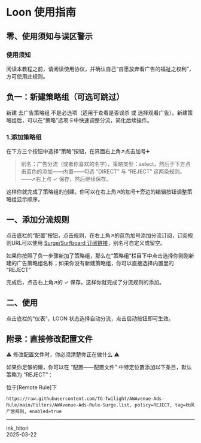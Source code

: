 # Loon 使用指南

## 零、使用须知与误区警示

### 使用须知

阅读本教程之前，请阅读使用协议，并确认自己“自愿放弃看广告的福祉之权利”，方可使用此规则。

## 负一：新建策略组（可选可跳过）

新建 去广告策略组 不是必选项（适用于查看是否误杀 或 选择观看广告）。新建策略组后，可以在“策略”选项卡中快速调整分流，简化后续操作。

### 1.添加策略组

在下方三个按钮中选择“策略”按钮，在界面右上角↗️点击加号➕

> 别名：广告分流（或者你喜欢的名字），策略类型：select，然后于下方点击蓝色的添加——内置——勾选 “DIRECT” 与 “REJECT” 这两条规则。——↗️右上点 ✓ 保存，然后继续保存。

这样你就完成了策略组的创建。你可以在右上角↗️的加号➕旁边的编辑按钮调整策略组显示顺序。

## 一、添加分流规则

点击底栏的“配置”按钮，点击规则，在右上角↗️的蓝色加号添加分流订阅，订阅规则URL可以使用 [Surge/Surfboard 订阅链接](https://awavenue.top/Sub.html#surge-surfboard-%E8%AE%A2%E9%98%85%E9%93%BE%E6%8E%A5)，别名可自定义或留空。

如果你按照了负一步骤新加了策略组，那么在“策略组”栏目下中点击选择你刚刚新建的广告策略组名称；如果你没有新建策略组，你可以直接选择内置里的 “REJECT”

完成后，点击右上角↗️的 ✓ 保存。这样你就完成了分流规则的添加。

## 二、使用

点击底栏的“仪表”，LOON 状态选择自动分流，点击启动按钮即可生效。

## 附录：直接修改配置文件

⚠️ 修改配置文件时，你必须清楚你正在做什么 ⚠️

如果你足够的懒，你可以在 “配置——配置文件” 中特定位置添加以下条目，默认策略为 “REJECT”：

位于[Remote Rule]下
```
https://raw.githubusercontent.com/TG-Twilight/AWAvenue-Ads-Rule/main/Filters/AWAvenue-Ads-Rule-Surge.list, policy=REJECT, tag=秋风广告规则, enabled=true
```

---

ink_hitori  
2025-03-22